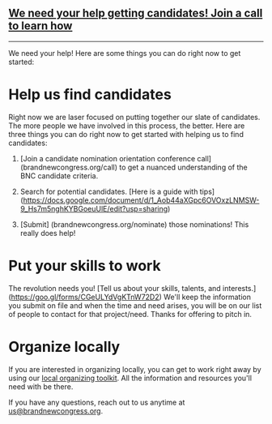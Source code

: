 ## [We need your help getting candidates! Join a call to learn how](/call)

------
We need your help! Here are some things you can do right now to get started:

# Help us find candidates
Right now we are laser focused on putting together our slate of candidates. The more people we have involved in this process, the better. Here are three things you can do right now to get started with helping us to find candidates:

1. [Join a candidate nomination orientation conference call] (brandnewcongress.org/call) to get a nuanced understanding of the BNC candidate criteria.

2. Search for potential candidates. [Here is a guide with tips] (https://docs.google.com/document/d/1_Aob44aXGpc6OVOxzLNMSW-9_Hs7m5nghKYBGoeuUlE/edit?usp=sharing)

3. [Submit] (brandnewcongress.org/nominate) those nominations! This really does help!

# Put your skills to work

The revolution needs you! [Tell us about your skills, talents, and interests.] (https://goo.gl/forms/CGeULYdVgKTnW72D2) We'll keep the information you submit on file and when the time and need arises, you will be on our list of people to contact for that project/need. Thanks for offering to pitch in.

# Organize locally 

If you are interested in organizing locally, you can get to work right away by using our [local organizing toolkit](/work). All the information and resources you'll need with be there.

If you have any questions, reach out to us anytime at [us@brandnewcongress.org](mailto:us@brandnewcongress.org).

